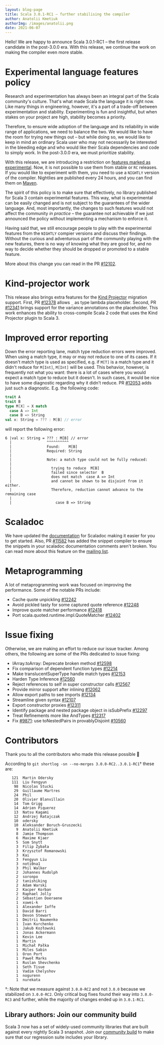 ```yaml
---
layout: blog-page
title: Scala 3.0.1-RC1 – further stabilising the compiler
author: Anatolii Kmetiuk
authorImg: /images/anatolii.png
date: 2021-06-07
---
```


Hello! We are happy to announce Scala 3.0.1-RC1 – the first release candidate in the post-3.0.0 era. With this release, we continue the work on making the compiler even more stable.

<!--more-->

# Experimental language features policy
Research and experimentation has always been an integral part of the Scala community's culture. That's what made Scala the language it is right now. Like many things in engineering, however, it's a part of a trade-off between experimentation and stability. Experimenting is fun and insightful, but when stakes on your project are high, stability becomes a priority.

Therefore, to ensure wide adoption of the language and its reliability in wide range of applications, we need to balance the two. We would like to have the room for trying new things out – but while doing so, we would like to keep in mind an ordinary Scala user who may not necessarily be interested in the bleeding edge and who would like their Scala dependencies and code to simply work. In the post-3.0.0 era, we must prioritize stability.

With this release, we are introducing a restriction on [features marked as experimental](https://dotty.epfl.ch/api/scala/language$$experimental$.html). Now, it is not possible to use them from stable or `RC` releases. If you would like to experiment with them, you need to use a `NIGHTLY` version of the compiler. Nightlies are published every 24 hours, and you can find them on [Maven](https://repo1.maven.org/maven2/org/scala-lang/scala3-compiler_3/).

The spirit of this policy is to make sure that effectively, no library published for Scala 3 contain experimental features. This way, what is experimental can be easily changed and is not subject to the guarantees of the wider language. And, most importantly, the changes to such features would not affect the community *in practice* – the guarantee not achievable if we just announced the policy without implementing a mechanism to enforce it.

Having said that, we still encourage people to play with the experimental features from the `NIGHTLY` compier versions and discuss their findings. Without the curious and adventurous part of the community playing with the new features, there is no way of knowing what they are good for, and no way to decide whether they should be dropped or promoted to a stable feature.

More about this change you can read in the PR [#12102](https://github.com/lampepfl/dotty/pull/12102).

# Kind-projector work
This release also brings extra features for the [Kind Projector](https://docs.scala-lang.org/scala3/guides/migration/plugin-kind-projector.html) migration support. First, PR [#12378](https://github.com/lampepfl/dotty/pull/12378) allows `_` as type lambda placeholder. Second, PR [#12341](https://github.com/lampepfl/dotty/pull/12341) brings support for the variance annotations on the placeholder. This work enhances the ability to cross-compile Scala 2 code that uses the Kind Projector plugin to Scala 3.

# Improved error reporting
Down the error reporting lane, match type reduction errors were improved. When using a match type, it may or may not reduce to one of its cases. If it doesn't match type is used as specified, e.g. if `M[T]` is a match type and it didn't reduce for `M[Int]`, `M[Int]` will be used. This behavior, however, is frequently not what you want: there is a lot of cases where you would expect a match type to reduce but it doesn't. In such cases, it would be nice to have some diagnostic regarding why it didn't reduce. PR [#12053](https://github.com/lampepfl/dotty/pull/12053/) adds just such a diagnostic. E.g. the following code:

```scala
trait A
trait B
type M[X] = X match
  case A => Int
  case B => String
val x: String = ??? : M[B] // error
```

will report the following error:

```
6 |val x: String = ??? : M[B] // error
  |                ^^^^^^^^^^
  |                Found:    M[B]
  |                Required: String
  |
  |                Note: a match type could not be fully reduced:
  |
  |                  trying to reduce  M[B]
  |                  failed since selector  B
  |                  does not match  case A => Int
  |                  and cannot be shown to be disjoint from it either.
  |                  Therefore, reduction cannot advance to the remaining case
  |
  |                    case B => String
```

# Scaladoc
We have updated the [documentation](http://dotty.epfl.ch/docs/usage/scaladoc/index.html) for Scaladoc making it easier for you to get started. Also, PR [#11582](https://github.com/lampepfl/dotty/pull/11582) has added the snippet compiler to ensure the snippets in your scaladoc documentation comments aren't broken. You can read more about this feature on the [mailing list](https://contributors.scala-lang.org/t/snippet-validation-in-scaladoc-for-scala-3/4976).

# Metaprogramming
A lot of metaprogramming work was focused on improving the performance. Some of the notable PRs include:

- Cache quote unpickling [#12242](https://github.com/lampepfl/dotty/pull/12242)
- Avoid pickled tasty for some captured quote reference [#12248](https://github.com/lampepfl/dotty/pull/12248)
- Improve quote matcher performance [#12418](https://github.com/lampepfl/dotty/pull/12418)
- Port scala.quoted.runtime.impl.QuoteMatcher [#12402](https://github.com/lampepfl/dotty/pull/12402)


# Issue fixing
Otherwise, we are making an effort to reduce our issue tracker. Among others, the following are some of the PRs dedicated to issue fixing:

- IArray.toArray: Deprecate broken method [#12598](https://github.com/lampepfl/dotty/pull/12598)
- Fix comparison of dependent function types [#12214](https://github.com/lampepfl/dotty/pull/12214)
- Make translucentSuperType handle match types [#12153](https://github.com/lampepfl/dotty/pull/12153)
- Harden Type Inference [#12560](https://github.com/lampepfl/dotty/pull/12560)
- Reject references to self in super constructor calls [#12567](https://github.com/lampepfl/dotty/pull/12567)
- Provide mirror support after inlining [#12062](https://github.com/lampepfl/dotty/pull/12062)
- Allow export paths to see imports [#12134](https://github.com/lampepfl/dotty/pull/12134)
- Streamline given syntax [#12107](https://github.com/lampepfl/dotty/pull/12107)
- Export constructor proxies [#12311](https://github.com/lampepfl/dotty/pull/12311)
- Identify package and nested package object in isSubPrefix [#12297](https://github.com/lampepfl/dotty/pull/12297)
- Treat Refinements more like AndTypes [#12317](https://github.com/lampepfl/dotty/pull/12317)
- Fix [#9871](https://github.com/lampepfl/dotty/pull/9871): use toNestedPairs in provablyDisjoint [#10560](https://github.com/lampepfl/dotty/pull/10560)


# Contributors
Thank you to all the contributors who made this release possible 🎉

According to `git shortlog -sn --no-merges 3.0.0-RC2..3.0.1-RC1`† these are:

```
   121  Martin Odersky
   111  Liu Fengyun
    98  Nicolas Stucki
    29  Guillaume Martres
    24  Phil
    20  Olivier Blanvillain
    14  Tom Grigg
    14  Adrien Piquerez
    13  Natsu Kagami
    12  Andrzej Ratajczak
    10  odersky
    10  Aleksander Boruch-Gruszecki
     9  Anatolii Kmetiuk
     8  Jamie Thompson
     6  Maxime Kjaer
     5  Som Snytt
     3  Filip Zybała
     3  Krzysztof Romanowski
     3  Kai
     3  Fengyun Liu
     3  noti0na1
     3  Phil Walker
     2  Johannes Rudolph
     2  soronpo
     2  tanishiking
     2  Adam Warski
     2  Kacper Korban
     2  Raphael Jolly
     2  Sébastien Doeraene
     1  xuwei-k
     1  Alexander Ioffe
     1  David Barri
     1  Devon Stewart
     1  Dmitrii Naumenko
     1  Ivan Kurchenko
     1  Jakub Kozłowski
     1  Jonas Ackermann
     1  Kevin Lee
     1  Martin
     1  Michał Pałka
     1  Miles Sabin
     1  Oron Port
     1  Paweł Marks
     1  Ruslan Shevchenko
     1  Seth Tisue
     1  Vadim Chelyshov
     1  nogurenn
     1  nurekata
```

†: Note that we measure against `3.0.0-RC2` and not `3.0.0` because we stabilized on `3.0.0-RC2`. Only critical bug fixes found their way into `3.0.0-RC3` and further, while the majority of changes ended up in `3.0.1-RC1`.

## Library authors: Join our community build

Scala 3 now has a set of widely-used community libraries that are built against every nightly Scala 3 snapshot.
Join our [community build](https://github.com/lampepfl/dotty/tree/master/community-build)
to make sure that our regression suite includes your library.

[Scastie]: https://scastie.scala-lang.org/?target=dotty

[@odersky]: https://github.com/odersky
[@DarkDimius]: https://github.com/DarkDimius
[@smarter]: https://github.com/smarter
[@felixmulder]: https://github.com/felixmulder
[@nicolasstucki]: https://github.com/nicolasstucki
[@liufengyun]: https://github.com/liufengyun
[@OlivierBlanvillain]: https://github.com/OlivierBlanvillain
[@biboudis]: https://github.com/biboudis
[@allanrenucci]: https://github.com/allanrenucci
[@Blaisorblade]: https://github.com/Blaisorblade
[@Duhemm]: https://github.com/Duhemm
[@AleksanderBG]: https://github.com/AleksanderBG
[@milessabin]: https://github.com/milessabin
[@anatoliykmetyuk]: https://github.com/anatoliykmetyuk

